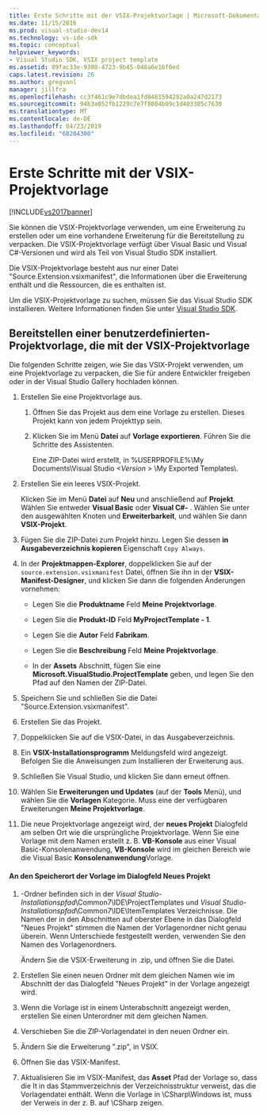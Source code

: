 ```yaml
---
title: Erste Schritte mit der VSIX-Projektvorlage | Microsoft-Dokumentation
ms.date: 11/15/2016
ms.prod: visual-studio-dev14
ms.technology: vs-ide-sdk
ms.topic: conceptual
helpviewer_keywords:
- Visual Studio SDK, VSIX project template
ms.assetid: 89fac33e-9380-4723-9b45-048a6e16f0ed
caps.latest.revision: 26
ms.author: gregvanl
manager: jillfra
ms.openlocfilehash: cc3f461c9e7dbdea1fd8481594292a0a247d2173
ms.sourcegitcommit: 94b3a052fb1229c7e7f8804b09c1d403385c7630
ms.translationtype: MT
ms.contentlocale: de-DE
ms.lasthandoff: 04/23/2019
ms.locfileid: "68204300"
---
```

# <a name="getting-started-with-the-vsix-project-template"></a>Erste Schritte mit der VSIX-Projektvorlage
[!INCLUDE[vs2017banner](../includes/vs2017banner.md)]

Sie können die VSIX-Projektvorlage verwenden, um eine Erweiterung zu erstellen oder um eine vorhandene Erweiterung für die Bereitstellung zu verpacken. Die VSIX-Projektvorlage verfügt über Visual Basic und Visual C#-Versionen und wird als Teil von Visual Studio SDK installiert.  
  
 Die VSIX-Projektvorlage besteht aus nur einer Datei "Source.Extension.vsixmanifest", die Informationen über die Erweiterung enthält und die Ressourcen, die es enthalten ist.  
  
 Um die VSIX-Projektvorlage zu suchen, müssen Sie das Visual Studio SDK installieren. Weitere Informationen finden Sie unter [Visual Studio SDK](../extensibility/visual-studio-sdk.md).  
  
## <a name="deploying-a-custom-project-template-using-the-vsix-project-template"></a>Bereitstellen einer benutzerdefinierten-Projektvorlage, die mit der VSIX-Projektvorlage  
 Die folgenden Schritte zeigen, wie Sie das VSIX-Projekt verwenden, um eine Projektvorlage zu verpacken, die Sie für andere Entwickler freigeben oder in der Visual Studio Gallery hochladen können.  
  
1. Erstellen Sie eine Projektvorlage aus.  
  
    1. Öffnen Sie das Projekt aus dem eine Vorlage zu erstellen. Dieses Projekt kann von jedem Projekttyp sein.  
  
    2. Klicken Sie im Menü **Datei** auf **Vorlage exportieren**. Führen Sie die Schritte des Assistenten.  
  
         Eine ZIP-Datei wird erstellt, in %USERPROFILE%\My Documents\Visual Studio  *\<Version >* \My Exported Templates\\.  
  
2. Erstellen Sie ein leeres VSIX-Projekt.  
  
     Klicken Sie im Menü **Datei** auf **Neu** und anschließend auf **Projekt**. Wählen Sie entweder **Visual Basic** oder **Visual C#-** . Wählen Sie unter den ausgewählten Knoten und **Erweiterbarkeit**, und wählen Sie dann **VSIX-Projekt**.  
  
3. Fügen Sie die ZIP-Datei zum Projekt hinzu. Legen Sie dessen **in Ausgabeverzeichnis kopieren** Eigenschaft `Copy Always`.  
  
4. In der **Projektmappen-Explorer**, doppelklicken Sie auf der `source.extension.vsixmanifest` Datei, öffnen Sie ihn in der **VSIX-Manifest-Designer**, und klicken Sie dann die folgenden Änderungen vornehmen:  
  
    - Legen Sie die **Produktname** Feld **Meine Projektvorlage**.  
  
    - Legen Sie die **Produkt-ID** Feld **MyProjectTemplate - 1**.  
  
    - Legen Sie die **Autor** Feld **Fabrikam**.  
  
    - Legen Sie die **Beschreibung** Feld **Meine Projektvorlage**.  
  
    - In der **Assets** Abschnitt, fügen Sie eine **Microsoft.VisualStudio.ProjectTemplate** geben, und legen Sie den Pfad auf den Namen der ZIP-Datei.  
  
5. Speichern Sie und schließen Sie die Datei "Source.Extension.vsixmanifest".  
  
6. Erstellen Sie das Projekt.  
  
7. Doppelklicken Sie auf die VSIX-Datei, in das Ausgabeverzeichnis.  
  
8. Ein **VSIX-Installationsprogramm** Meldungsfeld wird angezeigt. Befolgen Sie die Anweisungen zum Installieren der Erweiterung aus.  
  
9. Schließen Sie Visual Studio, und klicken Sie dann erneut öffnen.  
  
10. Wählen Sie **Erweiterungen und Updates** (auf der **Tools** Menü), und wählen Sie die **Vorlagen** Kategorie. Muss eine der verfügbaren Erweiterungen **Meine Projektvorlage**.  
  
11. Die neue Projektvorlage angezeigt wird, der **neues Projekt** Dialogfeld am selben Ort wie die ursprüngliche Projektvorlage. Wenn Sie eine Vorlage mit dem Namen erstellt z. B. **VB-Konsole** aus einer Visual Basic-Konsolenanwendung, **VB-Konsole** wird im gleichen Bereich wie die Visual Basic **Konsolenanwendung**Vorlage.  
  
#### <a name="to-specify-the-location-of-the-template-in-the-new-project-dialog-box"></a>An den Speicherort der Vorlage im Dialogfeld Neues Projekt  
  
1. -Ordner befinden sich in der *Visual Studio-Installationspfad*\Common7\IDE\ProjectTemplates und *Visual Studio-Installationspfad*\Common7\IDE\ItemTemplates Verzeichnisse. Die Namen der in den Abschnitten auf oberster Ebene in das Dialogfeld "Neues Projekt" stimmen die Namen der Vorlagenordner nicht genau überein. Wenn Unterschiede festgestellt werden, verwenden Sie den Namen des Vorlagenordners.  
  
     Ändern Sie die VSIX-Erweiterung in .zip, und öffnen Sie die Datei.  
  
2. Erstellen Sie einen neuen Ordner mit dem gleichen Namen wie im Abschnitt der das Dialogfeld "Neues Projekt" in der Vorlage angezeigt wird.  
  
3. Wenn die Vorlage ist in einem Unterabschnitt angezeigt werden, erstellen Sie einen Unterordner mit dem gleichen Namen.  
  
4. Verschieben Sie die ZIP-Vorlagendatei in den neuen Ordner ein.  
  
5. Ändern Sie die Erweiterung ".zip", in VSIX.  
  
6. Öffnen Sie das VSIX-Manifest.  
  
7. Aktualisieren Sie im VSIX-Manifest, das **Asset** Pfad der Vorlage so, dass die It in das Stammverzeichnis der Verzeichnisstruktur verweist, das die Vorlagendatei enthält. Wenn die Vorlage in \CSharp\Windows ist, muss der Verweis in der z. B. auf \CSharp zeigen.
